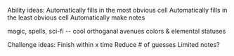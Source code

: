 Ability ideas:
    Automatically fills in the most obvious cell
    Automatically fills in the least obvious cell
    Automatically make notes

magic, spells, sci-fi -- cool orthoganal avenues
colors & elemental statuses

Challenge ideas:
    Finish within x time
    Reduce # of guesses
    Limited notes?
